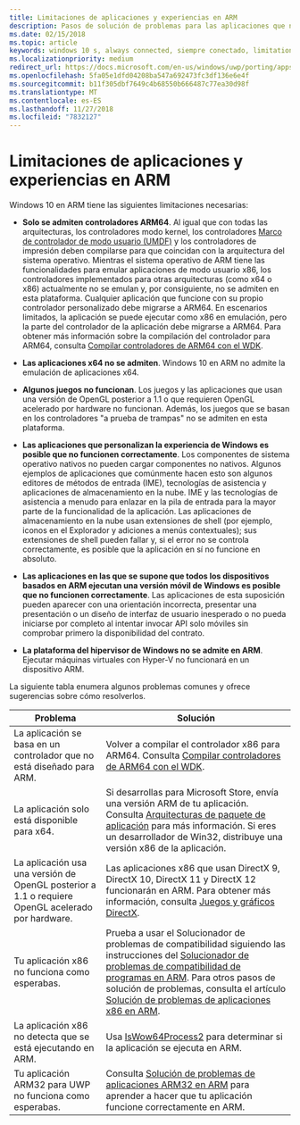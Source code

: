 ```yaml
---
title: Limitaciones de aplicaciones y experiencias en ARM
description: Pasos de solución de problemas para las aplicaciones que no están funcionando correctamente en ARM.
ms.date: 02/15/2018
ms.topic: article
keywords: windows 10 s, always connected, siempre conectado, limitations, limitaciones, windows 10 on ARM, windows 10 en ARM
ms.localizationpriority: medium
redirect_url: https://docs.microsoft.com/en-us/windows/uwp/porting/apps-on-arm-troubleshooting-x86
ms.openlocfilehash: 5fa05e1dfd04208ba547a692473fc3df136e6e4f
ms.sourcegitcommit: b11f305dbf7649c4b68550b666487c77ea30d98f
ms.translationtype: MT
ms.contentlocale: es-ES
ms.lasthandoff: 11/27/2018
ms.locfileid: "7832127"
---
```

# <a name="limitations-of-apps-and-experiences-on-arm"></a>Limitaciones de aplicaciones y experiencias en ARM
Windows 10 en ARM tiene las siguientes limitaciones necesarias:

- **Solo se admiten controladores ARM64**. Al igual que con todas las arquitecturas, los controladores modo kernel, los controladores [Marco de controlador de modo usuario (UMDF)](https://docs.microsoft.com/en-us/windows-hardware/drivers/wdf/overview-of-the-umdf) y los controladores de impresión deben compilarse para que coincidan con la arquitectura del sistema operativo. Mientras el sistema operativo de ARM tiene las funcionalidades para emular aplicaciones de modo usuario x86, los controladores implementados para otras arquitecturas (como x64 o x86) actualmente no se emulan y, por consiguiente, no se admiten en esta plataforma. Cualquier aplicación que funcione con su propio controlador personalizado debe migrarse a ARM64. En escenarios limitados, la aplicación se puede ejecutar como x86 en emulación, pero la parte del controlador de la aplicación debe migrarse a ARM64. Para obtener más información sobre la compilación del controlador para ARM64, consulta [Compilar controladores de ARM64 con el WDK](https://review.docs.microsoft.com/en-us/windows-hardware/drivers/develop/building-arm64-drivers?branch=rs4-arm64).

- **Las aplicaciones x64 no se admiten**. Windows 10 en ARM no admite la emulación de aplicaciones x64.

- **Algunos juegos no funcionan**. Los juegos y las aplicaciones que usan una versión de OpenGL posterior a 1.1 o que requieren OpenGL acelerado por hardware no funcionan. Además, los juegos que se basan en los controladores "a prueba de trampas" no se admiten en esta plataforma.

- **Las aplicaciones que personalizan la experiencia de Windows es posible que no funcionen correctamente**. Los componentes de sistema operativo nativos no pueden cargar componentes no nativos. Algunos ejemplos de aplicaciones que comúnmente hacen esto son algunos editores de métodos de entrada (IME), tecnologías de asistencia y aplicaciones de almacenamiento en la nube. IME y las tecnologías de asistencia a menudo para enlazar en la pila de entrada para la mayor parte de la funcionalidad de la aplicación. Las aplicaciones de almacenamiento en la nube usan extensiones de shell (por ejemplo, iconos en el Explorador y adiciones a menús contextuales); sus extensiones de shell pueden fallar y, si el error no se controla correctamente, es posible que la aplicación en sí no funcione en absoluto.

- **Las aplicaciones en las que se supone que todos los dispositivos basados en ARM ejecutan una versión móvil de Windows es posible que no funcionen correctamente**. Las aplicaciones de esta suposición pueden aparecer con una orientación incorrecta, presentar una presentación o un diseño de interfaz de usuario inesperado o no pueda iniciarse por completo al intentar invocar API solo móviles sin comprobar primero la disponibilidad del contrato.

- **La plataforma del hipervisor de Windows no se admite en ARM**. Ejecutar máquinas virtuales con Hyper-V no funcionará en un dispositivo ARM.

La siguiente tabla enumera algunos problemas comunes y ofrece sugerencias sobre cómo resolverlos.

|Problema|Solución|
|-----|--------|
| La aplicación se basa en un controlador que no está diseñado para ARM. | Volver a compilar el controlador x86 para ARM64. Consulta [Compilar controladores de ARM64 con el WDK](https://docs.microsoft.com/en-us/windows-hardware/drivers/develop/building-arm64-drivers). |
| La aplicación solo está disponible para x64. | Si desarrollas para Microsoft Store, envía una versión ARM de tu aplicación. Consulta [Arquitecturas de paquete de aplicación](../packaging/device-architecture.md) para más información. Si eres un desarrollador de Win32, distribuye una versión x86 de la aplicación. |
| La aplicación usa una versión de OpenGL posterior a 1.1 o requiere OpenGL acelerado por hardware. | Las aplicaciones x86 que usan DirectX 9, DirectX 10, DirectX 11 y DirectX 12 funcionarán en ARM. Para obtener más información, consulta [Juegos y gráficos DirectX](https://msdn.microsoft.com/en-us/library/windows/desktop/ee663274(v=vs.85).aspx). |
| Tu aplicación x86 no funciona como esperabas. | Prueba a usar el Solucionador de problemas de compatibilidad siguiendo las instrucciones del [Solucionador de problemas de compatibilidad de programas en ARM](apps-on-arm-program-compat-troubleshooter.md). Para otros pasos de solución de problemas, consulta el artículo [Solución de problemas de aplicaciones x86 en ARM](apps-on-arm-troubleshooting-x86.md). |
| La aplicación x86 no detecta que se está ejecutando en ARM. | Usa [IsWow64Process2](https://msdn.microsoft.com/en-us/library/windows/desktop/mt804318(v=vs.85).aspx) para determinar si la aplicación se ejecuta en ARM. |
| Tu aplicación ARM32 para UWP no funciona como esperabas. | Consulta [Solución de problemas de aplicaciones ARM32 en ARM](apps-on-arm-troubleshooting-arm32.md) para aprender a hacer que tu aplicación funcione correctamente en ARM. |
